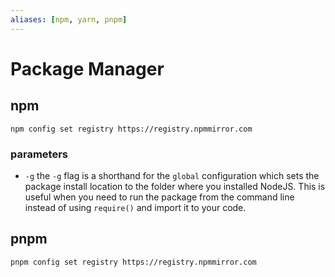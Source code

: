 ```yaml
---
aliases: [npm, yarn, pnpm]
---
```

# Package Manager

## npm
`npm config set registry https://registry.npmmirror.com`
### parameters
- `-g`
the `-g` flag is a shorthand for the `global` configuration which sets the package install location to the folder where you installed NodeJS.
This is useful when you need to run the package from the command line instead of using `require()` and import it to your code.

## pnpm
`pnpm config set registry https://registry.npmmirror.com`